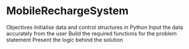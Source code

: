 # MobileRechargeSystem
Objectives Initialise data and control structures in Python  Input the data accurately from the user Build the required functions for the problem statement Present the logic behind the solution
